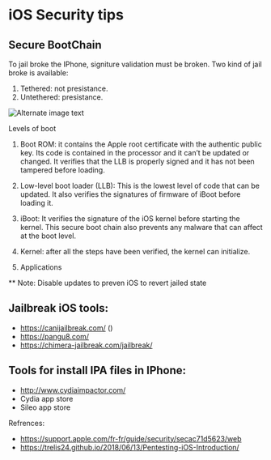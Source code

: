 # iOS Security tips


## Secure BootChain
To jail broke the IPhone, signiture validation must be broken. Two kind of jail broke is available:
1. Tethered: not presistance.
2. Untethered: presistance.



![Alternate image text](https://raw.githubusercontent.com/trelis24/trelis24.github.io/master/img/2018-06-13-Pentesting-iOS-Introduction/boot.png)

Levels of boot
1. Boot ROM: it contains the Apple root certificate with the authentic public key. Its code is contained in the processor and it can’t be updated or changed. It verifies that the LLB is properly signed and it has not been tampered before loading.
    
 2. Low-level boot loader (LLB): This is the lowest level of code that can be updated. It also verifies the signatures of firmware of iBoot before loading it.
    
3. iBoot: It verifies the signature of the iOS kernel before starting the kernel. This secure boot chain also prevents any malware that can affect at the boot level.

4. Kernel: after all the steps have been verified, the kernel can initialize.
5. Applications

** Note: Disable updates to preven iOS to revert jailed state

## Jailbreak iOS tools:
- https://canijailbreak.com/ ()
- https://pangu8.com/
- https://chimera-jailbreak.com/jailbreak/
## Tools for install IPA files in IPhone:
- http://www.cydiaimpactor.com/
- Cydia app store
- Sileo app store

Refrences:
- https://support.apple.com/fr-fr/guide/security/secac71d5623/web
- https://trelis24.github.io/2018/06/13/Pentesting-iOS-Introduction/
